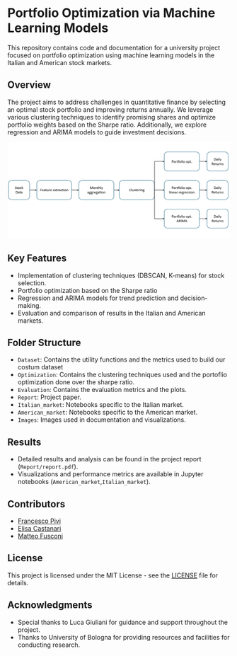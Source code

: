 # Portfolio Optimization via Machine Learning Models

This repository contains code and documentation for a university project focused on portfolio optimization using machine learning models in the Italian and American stock markets.

## Overview

The project aims to address challenges in quantitative finance by selecting an optimal stock portfolio and improving returns annually. We leverage various clustering techniques to identify promising shares and optimize portfolio weights based on the Sharpe ratio. Additionally, we explore regression and ARIMA models to guide investment decisions.

![System_description](Images/System_description.png)

## Key Features

- Implementation of clustering techniques (DBSCAN, K-means) for stock selection.
- Portfolio optimization based on the Sharpe ratio
- Regression and ARIMA models for trend prediction and decision-making.
- Evaluation and comparison of results in the Italian and American markets.


## Folder Structure

- `Dataset`: Contains the utility functions and the metrics used to build our costum dataset
- `Optimization`: Contains the clustering techniques used and the portoflio optimization done over the sharpe ratio.
- `Evaluation`: Contains the evaluation metrics and the plots.
- `Report`: Project paper. 
- `Italian_market`: Notebooks specific to the Italian market.
- `American_market`: Notebooks specific to the American market.
- `Images`: Images used in documentation and visualizations.

## Results

- Detailed results and analysis can be found in the project report (`Report/report.pdf`).
- Visualizations and performance metrics are available in Jupyter notebooks (`American_market`,`Italian_market`).

## Contributors

- [Francesco Pivi](https://github.com/your-username)
- [Elisa Castanari](https://github.com/teammate1)
- [Matteo Fusconi](https://github.com/teammate2)

## License

This project is licensed under the MIT License - see the [LICENSE](LICENSE) file for details.

## Acknowledgments

- Special thanks to Luca Giuliani for guidance and support throughout the project.
- Thanks to University of Bologna for providing resources and facilities for conducting research.


